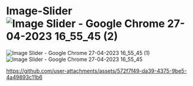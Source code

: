 # Image-Slider![Image Slider - Google Chrome 27-04-2023 16_55_45 (2)](https://user-images.githubusercontent.com/120245077/234848381-d7577e6b-ab54-49d2-b99c-f17d64fc284e.png)
![Image Slider - Google Chrome 27-04-2023 16_55_45 (1)](https://user-images.githubusercontent.com/120245077/234848388-1c62066e-9c04-408a-a866-96cb8c3bdffe.png)
![Image Slider - Google Chrome 27-04-2023 16_55_45](https://user-images.githubusercontent.com/120245077/234848397-0be138cb-161d-464b-b939-db057a42481e.png)


https://github.com/user-attachments/assets/572f7f49-da39-4375-9be5-4a49893c11b6

